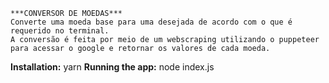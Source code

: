     ***CONVERSOR DE MOEDAS***
    Converte uma moeda base para uma desejada de acordo com o que é requerido no terminal.
    A conversão é feita por meio de um webscraping utilizando o puppeteer para acessar o google e retornar os valores de cada moeda.

**Installation:** yarn
**Running the app:** node index.js

